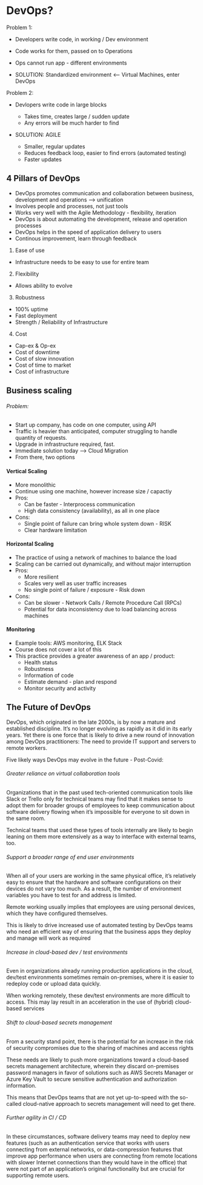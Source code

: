 # DevOps?

Problem 1:
- Developers write code, in working / Dev environment
- Code works for them, passed on to Operations
- Ops cannot run app - different environments

- SOLUTION: Standardized environment <-- Virtual Machines, enter DevOps

Problem 2:
- Devlopers write code in large blocks
  - Takes time, creates large / sudden update
  - Any errors will be much harder to find

- SOLUTION: AGILE
  - Smaller, regular updates
  - Reduces feedback loop, easier to find errors (automated testing)
  - Faster updates


## 4 Pillars of DevOps

- DevOps promotes communication and collaboration between business, development and operations --> unification
- Involves people and processes, not just tools
- Works very well with the Agile Methodology - flexibility, iteration
- DevOps is about automating the development, release and operation processes
- DevOps helps in the speed of application delivery to users
- Continous improvement, learn through feedback

1) Ease of use
  - Infrastructure needs to be easy to use for entire team

2) Flexibility
  - Allows ability to evolve

3) Robustness
  - 100% uptime
  - Fast deployment
  - Strength / Reliability of Infrastructure

4) Cost
  - Cap-ex & Op-ex
  - Cost of downtime
  - Cost of slow innovation
  - Cost of time to market
  - Cost of infrastructure



## Business scaling

###### Problem:

- Start up company, has code on one computer, using API
- Traffic is heavier than anticipated, computer struggling to handle quantity of requests.
- Upgrade in infrastructure required, fast.
- Immediate solution today --> Cloud Migration
- From there, two options

#### Vertical Scaling

- More monolithic
- Continue using one machine, however increase size / capactiy
- Pros:
  - Can be faster - Interprocess communication
  - High data consistency (availability), as all in one place
- Cons:
  - Single point of failure can bring whole system down - RISK
  - Clear hardware limitation

#### Horizontal Scaling

- The practice of using a network of machines to balance the load
- Scaling can be carried out dynamically, and without major interruption
- Pros:
  - More resilient
  - Scales very well as user traffic increases
  - No single point of failure / exposure - Risk down
- Cons:
  - Can be slower - Network Calls / Remote Procedure Call (RPCs)
  - Potential for data inconsistency due to load balancing across machines


#### Monitoring

- Example tools: AWS monitoring, ELK Stack
- Course does not cover a lot of this
- This practice provides a greater awareness of an app / product:
  - Health status
  - Robustness
  - Information of code
  - Estimate demand - plan and respond
  - Monitor security and activity



## The Future of DevOps

DevOps, which originated in the late 2000s, is by now a mature and established discipline. It’s no longer evolving as rapidly as it did in its early years. Yet there is one force that is likely to drive a new round of innovation among DevOps practitioners: The need to provide IT support and servers to remote workers.

Five likely ways DevOps may evolve in the future - Post-Covid:


###### Greater reliance on virtual collaboration tools

Organizations that in the past used tech-oriented communication tools like Slack or Trello only for technical teams may find that it makes sense to adopt them for broader groups of employees to keep communication about software delivery flowing when it’s impossible for everyone to sit down in the same room.

Technical teams that used these types of tools internally are likely to begin leaning on them more extensively as a way to interface with external teams, too.


###### Support a broader range of end user environments

When all of your users are working in the same physical office, it’s relatively easy to ensure that the hardware and software configurations on their devices do not vary too much. As a result, the number of environment variables you have to test for and address is limited.

Remote working usually implies that employees are using personal devices, which they have configured themselves. 

This is likely to drive increased use of automated testing by DevOps teams who need an efficient way of ensuring that the business apps they deploy and manage will work as required


###### Increase in cloud-based dev / test environments

Even in organizations already running production applications in the cloud, dev/test environments sometimes remain on-premises, where it is easier to redeploy code or upload data quickly.

When working remotely, these dev/test environments are more difficult to access. This may lay result in an acceleration in the use of (hybrid) cloud-based services


###### Shift to cloud-based secrets management

From a security stand point, there is the potential for an increase in the risk of security compromises due to the sharing of machines and access rights

These needs are likely to push more organizations toward a cloud-based secrets management architecture, wherein they discard on-premises password managers in favor of solutions such as AWS Secrets Manager or Azure Key Vault to secure sensitive authentication and authorization information.

This means that DevOps teams that are not yet up-to-speed with the so-called cloud-native approach to secrets management will need to get there.


###### Further agility in CI / CD

In these circumstances, software delivery teams may need to deploy new features (such as an authentication service that works with users connecting from external networks, or data-compression features that improve app performance when users are connecting from remote locations with slower Internet connections than they would have in the office) that were not part of an application’s original functionality but are crucial for supporting remote users.